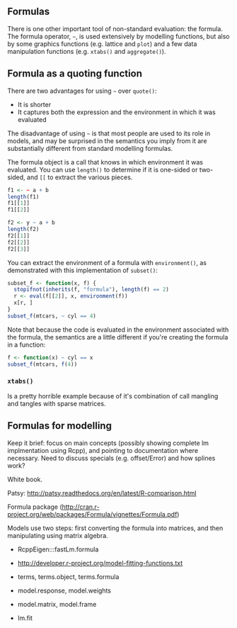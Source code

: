 ## Formulas

<!-- 
methods(class = "formula")
-->

There is one other important tool of non-standard evaluation: the formula. The formula operator, `~`, is used extensively by modelling functions, but also by some graphics functions (e.g. lattice and `plot`) and a few data manipulation functions (e.g. `xtabs()` and `aggregate()`).

## Formula as a quoting function

There are two advantages for using `~` over `quote()`:

* It is shorter
* It captures both the expression and the environment in which it was evaluated

The disadvantage of using `~` is that most people are used to its role in models, and may be surprised in the semantics you imply from it are substantially different from standard modelling formulas.   

The formula object is a call that knows in which environment it was evaluated. You can use `length()` to determine if it is one-sided or two-sided, and `[[` to extract the various pieces.

```R
f1 <- ~ a + b
length(f1)
f1[[1]]
f1[[2]]

f2 <- y ~ a + b
length(f2)
f2[[1]]
f2[[2]]
f2[[3]]
```

You can extract the environment of a formula with `environment()`, as demonstrated with this implementation of `subset()`:

```R
subset_f <- function(x, f) {
  stopifnot(inherits(f, "formula"), length(f) == 2)
  r <- eval(f[[2]], x, environment(f))
  x[r, ]
}
subset_f(mtcars, ~ cyl == 4)
```

Note that because the code is evaluated in the environment associated with the formula, the semantics are a little different if you're creating the formula in a function:

```R
f <- function(x) ~ cyl == x
subset_f(mtcars, f(4))
```

### `xtabs()`

Is a pretty horrible example because of it's combination of call mangling and tangles with sparse matrices.

## Formulas for modelling

Keep it brief: focus on main concepts (possibly showing complete lm implmentation using Rcpp), and pointing to documentation where necessary.  Need to discuss specials (e.g. offset/Error) and how splines work?

White book.

Patsy: http://patsy.readthedocs.org/en/latest/R-comparison.html

Formula package (http://cran.r-project.org/web/packages/Formula/vignettes/Formula.pdf)

Models use two steps: first converting the formula into matrices, and then manipulating using matrix algebra.

* RcppEigen:::fastLm.formula

* http://developer.r-project.org/model-fitting-functions.txt
* terms, terms.object, terms.formula
* model.response, model.weights
* model.matrix, model.frame
* lm.fit
